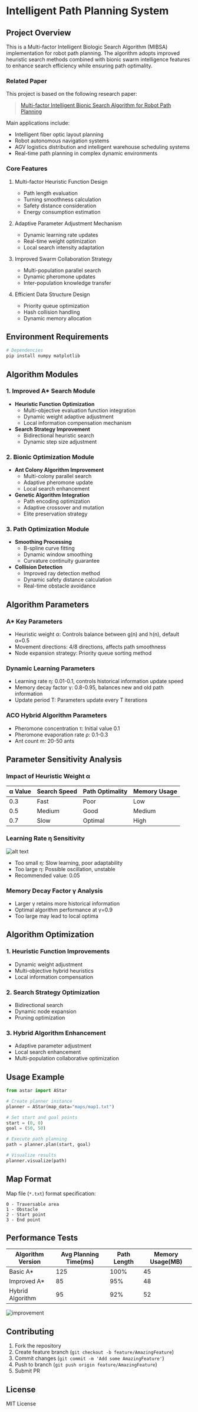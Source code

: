 # Intelligent Path Planning System

## Project Overview

This is a Multi-factor Intelligent Biologic Search Algorithm (MIBSA) implementation for robot path planning. The algorithm adopts improved heuristic search methods combined with bionic swarm intelligence features to enhance search efficiency while ensuring path optimality.

### Related Paper
This project is based on the following research paper:
> [Multi-factor Intelligent Bionic Search Algorithm for Robot Path Planning](https://www.sciencedirect.com/science/article/abs/pii/S1068520023004327?via%3Dihub#preview-section-references)

Main applications include:
- Intelligent fiber optic layout planning
- Robot autonomous navigation systems
- AGV logistics distribution and intelligent warehouse scheduling systems
- Real-time path planning in complex dynamic environments

### Core Features

1. Multi-factor Heuristic Function Design
   - Path length evaluation
   - Turning smoothness calculation
   - Safety distance consideration
   - Energy consumption estimation

2. Adaptive Parameter Adjustment Mechanism
   - Dynamic learning rate updates
   - Real-time weight optimization
   - Local search intensity adaptation

3. Improved Swarm Collaboration Strategy
   - Multi-population parallel search
   - Dynamic pheromone updates
   - Inter-population knowledge transfer

4. Efficient Data Structure Design
   - Priority queue optimization
   - Hash collision handling
   - Dynamic memory allocation

## Environment Requirements

```bash
# Dependencies
pip install numpy matplotlib
```

## Algorithm Modules

### 1. Improved A* Search Module
- **Heuristic Function Optimization**
  - Multi-objective evaluation function integration
  - Dynamic weight adaptive adjustment
  - Local information compensation mechanism
- **Search Strategy Improvement**
  - Bidirectional heuristic search
  - Dynamic step size adjustment

### 2. Bionic Optimization Module
- **Ant Colony Algorithm Improvement**
  - Multi-colony parallel search
  - Adaptive pheromone update
  - Local search enhancement
- **Genetic Algorithm Integration**
  - Path encoding optimization
  - Adaptive crossover and mutation
  - Elite preservation strategy

### 3. Path Optimization Module
- **Smoothing Processing**
  - B-spline curve fitting
  - Dynamic window smoothing
  - Curvature continuity guarantee
- **Collision Detection**
  - Improved ray detection method
  - Dynamic safety distance calculation
  - Real-time obstacle avoidance

## Algorithm Parameters

### A* Key Parameters
- Heuristic weight α: Controls balance between g(n) and h(n), default α=0.5
- Movement directions: 4/8 directions, affects path smoothness
- Node expansion strategy: Priority queue sorting method

### Dynamic Learning Parameters
- Learning rate η: 0.01-0.1, controls historical information update speed
- Memory decay factor γ: 0.8-0.95, balances new and old path information
- Update period T: Parameters update every T iterations

### ACO Hybrid Algorithm Parameters
- Pheromone concentration τ: Initial value 0.1
- Pheromone evaporation rate ρ: 0.1-0.3
- Ant count m: 20-50 ants

## Parameter Sensitivity Analysis

### Impact of Heuristic Weight α
| α Value | Search Speed | Path Optimality | Memory Usage |
|---------|-------------|-----------------|--------------|
| 0.3     | Fast        | Poor           | Low          |
| 0.5     | Medium      | Good           | Medium       |
| 0.7     | Slow        | Optimal        | High         |

### Learning Rate η Sensitivity
![alt text](loss_function_sensitivity_analysis.png)

- Too small η: Slow learning, poor adaptability
- Too large η: Possible oscillation, unstable
- Recommended value: 0.05

### Memory Decay Factor γ Analysis
- Larger γ retains more historical information
- Optimal algorithm performance at γ=0.9
- Too large may lead to local optima

## Algorithm Optimization

### 1. Heuristic Function Improvements
- Dynamic weight adjustment
- Multi-objective hybrid heuristics
- Local information compensation

### 2. Search Strategy Optimization
- Bidirectional search
- Dynamic node expansion
- Pruning optimization

### 3. Hybrid Algorithm Enhancement
- Adaptive parameter adjustment
- Local search enhancement
- Multi-population collaborative optimization

## Usage Example

```python
from astar import AStar

# Create planner instance
planner = AStar(map_data="maps/map1.txt")

# Set start and goal points
start = (0, 0)
goal = (50, 50)

# Execute path planning
path = planner.plan(start, goal)

# Visualize results
planner.visualize(path)
```

## Map Format

Map file (`*.txt`) format specification:
```
0 - Traversable area
1 - Obstacle
2 - Start point
3 - End point
```

## Performance Tests

| Algorithm Version | Avg Planning Time(ms) | Path Length | Memory Usage(MB) |
|------------------|---------------------|-------------|-----------------|
| Basic A*         | 125                 | 100%        | 45             |
| Improved A*      | 85                  | 95%         | 48             |
| Hybrid Algorithm | 95                  | 92%         | 52             |

![improvement](improved_plot.png)

## Contributing

1. Fork the repository
2. Create feature branch (`git checkout -b feature/AmazingFeature`)
3. Commit changes (`git commit -m 'Add some AmazingFeature'`)
4. Push to branch (`git push origin feature/AmazingFeature`)
5. Submit PR

## License

MIT License
